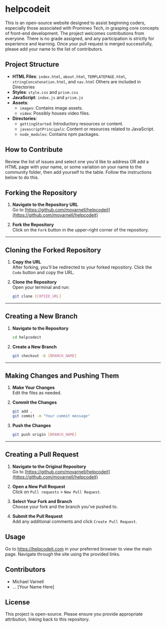 
# helpcodeit

This is an open-source website designed to assist beginning coders, especially those associated with Promineo Tech, in grasping core concepts of front-end development. The project welcomes contributions from everyone. There is no grade assigned, and any participation is strictly for experience and learning. Once your pull request is merged successfully, please add your name to the list of contributors.

## Project Structure

- **HTML Files**: `index.html`, `about.html`, `TEMPLATEPAGE.html`, `stringConcatenation.html`, and `nav.html` Others are included in Directories
- **Styles**: `style.css` and `prism.css`
- **JavaScript**: `index.js` and `prism.js`
- **Assets**: 
  - `images`: Contains image assets.
  - `video`: Possibly houses video files.
- **Directories**:
  - `gettingStarted`: Introductory resources or content.
  - `javascriptPrincipals`: Content or resources related to JavaScript.
  - `node_modules`: Contains npm packages.

## How to Contribute

Review the list of issues and select one you'd like to address OR add a HTML page with your name, or some variation on your name to the community folder, then add yourself to the table. Follow the instructions below to do this. 



## Forking the Repository

1. **Navigate to the Repository URL**  
   Go to [https://github.com/movarnell/helpcodeit](https://github.com/movarnell/helpcodeit)

2. **Fork the Repository**  
   Click on the `Fork` button in the upper-right corner of the repository.

---

## Cloning the Forked Repository

1. **Copy the URL**  
   After forking, you'll be redirected to your forked repository. Click the `Code` button and copy the URL.

2. **Clone the Repository**  
   Open your terminal and run:  
   ```bash
   git clone [COPIED_URL]
   ```

---

## Creating a New Branch

1. **Navigate to the Repository**  
   ```bash
   cd helpcodeit
   ```

2. **Create a New Branch**  
   ```bash
   git checkout -b [BRANCH_NAME]
   ```

---

## Making Changes and Pushing Them

1. **Make Your Changes**  
   Edit the files as needed.

2. **Commit the Changes**  
   ```bash
   git add .
   git commit -m "Your commit message"
   ```

3. **Push the Changes**  
   ```bash
   git push origin [BRANCH_NAME]
   ```

---

## Creating a Pull Request

1. **Navigate to the Original Repository**  
   Go to [https://github.com/movarnell/helpcodeit](https://github.com/movarnell/helpcodeit)

2. **Open a New Pull Request**  
   Click on `Pull requests` > `New Pull Request`.

3. **Select Your Fork and Branch**  
   Choose your fork and the branch you've pushed to.

4. **Submit the Pull Request**  
   Add any additional comments and click `Create Pull Request`.

## Usage

Go to https://helpcodeit.com in your preferred browser to view the main page. Navigate through the site using the provided links.


## Contributors

- Michael Varnell
- ... [Your Name Here]

## License

This project is open-source. Please ensure you provide appropriate attribution, linking back to this repository.

